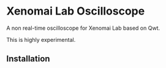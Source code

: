 Xenomai Lab Oscilloscope
===========

A non real-time oscilloscope for Xenomai Lab based on Qwt.

This is highly experimental.

Installation
------------

